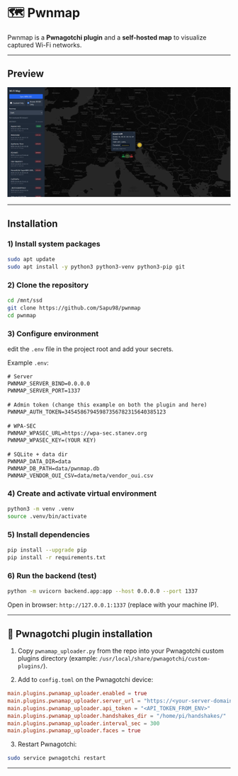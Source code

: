 # 🗺️ Pwnmap

Pwnmap is a **Pwnagotchi plugin** and a **self-hosted map** to visualize captured Wi-Fi networks.

---

## Preview

![Pwnmap preview](raw.png)

---

## Installation

### 1) Install system packages
```bash
sudo apt update
sudo apt install -y python3 python3-venv python3-pip git
```

### 2) Clone the repository
```bash
cd /mnt/ssd
git clone https://github.com/Sapu98/pwnmap
cd pwnmap
```

### 3) Configure environment
edit the `.env` file in the project root and add your secrets.

Example `.env`:
```env
# Server
PWNMAP_SERVER_BIND=0.0.0.0
PWNMAP_SERVER_PORT=1337

# Admin token (change this example on both the plugin and here)
PWNMAP_AUTH_TOKEN=34545867945987356782315640385123

# WPA-SEC
PWNMAP_WPASEC_URL=https://wpa-sec.stanev.org
PWNMAP_WPASEC_KEY=(YOUR KEY)

# SQLite + data dir
PWNMAP_DATA_DIR=data
PWNMAP_DB_PATH=data/pwnmap.db
PWNMAP_VENDOR_OUI_CSV=data/meta/vendor_oui.csv
```
### 4) Create and activate virtual environment
```bash
python3 -m venv .venv
source .venv/bin/activate
```

### 5) Install dependencies
```bash
pip install --upgrade pip
pip install -r requirements.txt
```

### 6) Run the backend (test)
```bash
python -m uvicorn backend.app:app --host 0.0.0.0 --port 1337
```

Open in browser: `http://127.0.0.1:1337` (replace with your machine IP).

---

## 🔌 Pwnagotchi plugin installation

1. Copy `pwnamap_uploader.py` from the repo into your Pwnagotchi custom plugins directory (example: `/usr/local/share/pwnagotchi/custom-plugins/`).

2. Add to `config.toml` on the Pwnagotchi device:
```toml
main.plugins.pwnamap_uploader.enabled = true
main.plugins.pwnamap_uploader.server_url = "https://<your-server-domain-or-ip>/api/upload"
main.plugins.pwnamap_uploader.api_token = "<API_TOKEN_FROM_ENV>"
main.plugins.pwnamap_uploader.handshakes_dir = "/home/pi/handshakes/"
main.plugins.pwnamap_uploader.interval_sec = 300
main.plugins.pwnamap_uploader.faces = true
```

3. Restart Pwnagotchi:
```bash
sudo service pwnagotchi restart
```

---
